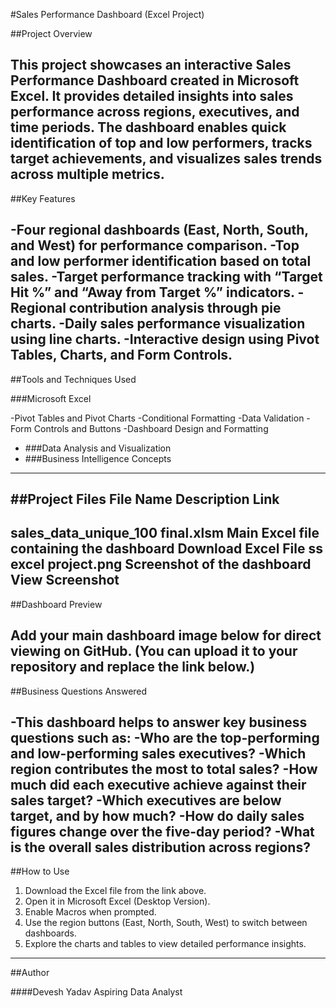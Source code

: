#Sales Performance Dashboard (Excel Project)

##Project Overview

This project showcases an interactive Sales Performance Dashboard created in Microsoft Excel.
It provides detailed insights into sales performance across regions, executives, and time periods.
The dashboard enables quick identification of top and low performers, tracks target achievements, and visualizes sales trends across multiple metrics.
---
##Key Features

-Four regional dashboards (East, North, South, and West) for performance comparison.
-Top and low performer identification based on total sales.
-Target performance tracking with “Target Hit %” and “Away from Target %” indicators.
-Regional contribution analysis through pie charts.
-Daily sales performance visualization using line charts.
-Interactive design using Pivot Tables, Charts, and Form Controls.
---
##Tools and Techniques Used

###Microsoft Excel

-Pivot Tables and Pivot Charts
-Conditional Formatting
-Data Validation
-Form Controls and Buttons
-Dashboard Design and Formatting

- ###Data Analysis and Visualization
- ###Business Intelligence Concepts
---
##Project Files
File Name	                          Description	                            Link
---
sales_data_unique_100 final.xlsm	Main Excel file containing the dashboard	Download Excel File
ss excel project.png	            Screenshot of the dashboard	                View Screenshot
---
##Dashboard Preview

Add your main dashboard image below for direct viewing on GitHub.
(You can upload it to your repository and replace the link below.)
---
##Business Questions Answered

-This dashboard helps to answer key business questions such as:
-Who are the top-performing and low-performing sales executives?
-Which region contributes the most to total sales?
-How much did each executive achieve against their sales target?
-Which executives are below target, and by how much?
-How do daily sales figures change over the five-day period?
-What is the overall sales distribution across regions?
---
##How to Use

1. Download the Excel file from the link above.
2. Open it in Microsoft Excel (Desktop Version).
3. Enable Macros when prompted.
4. Use the region buttons (East, North, South, West) to switch between dashboards.
5. Explore the charts and tables to view detailed performance insights.
---
##Author

####Devesh Yadav
Aspiring Data Analyst

